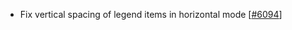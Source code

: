  - Fix vertical spacing of legend items in horizontal mode [[#6094](https://github.com/plotly/plotly.js/pull/6094)]
